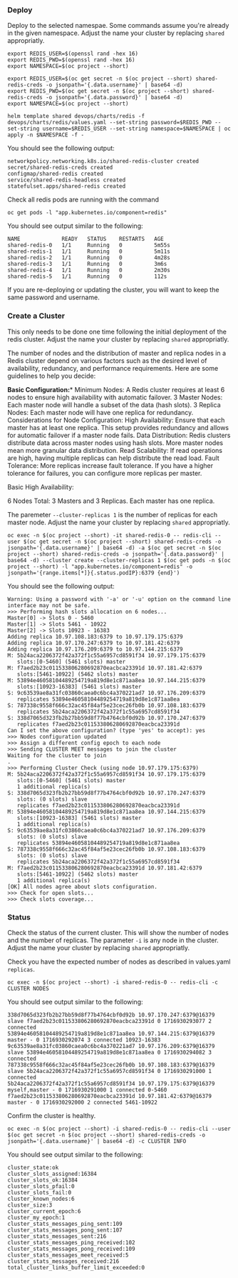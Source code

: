 

### Deploy

Deploy to the selected namespae. Some commands assume you're already in the given namespace. Adjust the name your cluster by replacing `shared` appropriatly.

```console
export REDIS_USER=$(openssl rand -hex 16)
export REDIS_PWD=$(openssl rand -hex 16)
export NAMESPACE=$(oc project --short)
```

```console
export REDIS_USER=$(oc get secret -n $(oc project --short) shared-redis-creds -o jsonpath='{.data.username}' | base64 -d)
export REDIS_PWD=$(oc get secret -n $(oc project --short) shared-redis-creds -o jsonpath='{.data.password}' | base64 -d)
export NAMESPACE=$(oc project --short)
```



```console
helm template shared devops/charts/redis -f devops/charts/redis/values.yaml --set-string password=$REDIS_PWD --set-string username=$REDIS_USER --set-string namespace=$NAMESPACE | oc apply -n $NAMESPACE -f -
```

You should see the following output:

```console
networkpolicy.networking.k8s.io/shared-redis-cluster created
secret/shared-redis-creds created
configmap/shared-redis created
service/shared-redis-headless created
statefulset.apps/shared-redis created
```

Check all redis pods are running with the command

```console
oc get pods -l "app.kubernetes.io/component=redis"
```

You should see output similar to the following:

```console
NAME             READY   STATUS    RESTARTS   AGE
shared-redis-0   1/1     Running   0          5m55s
shared-redis-1   1/1     Running   0          5m11s
shared-redis-2   1/1     Running   0          4m28s
shared-redis-3   1/1     Running   0          3m6s
shared-redis-4   1/1     Running   0          2m30s
shared-redis-5   1/1     Running   0          112s
```

If you are re-deploying or updating the cluster, you will want to keep the same password and username.


### Create a Cluster

This only needs to be done one time following the initial deployment of the redis cluster. Adjust the name your cluster by replacing `shared` appropriatly.

The number of nodes and the distribution of master and replica nodes in a Redis cluster depend on various factors such as the desired level of availability, redundancy, and performance requirements. Here are some guidelines to help you decide:

**Basic Configuration:***
Minimum Nodes: A Redis cluster requires at least 6 nodes to ensure high availability with automatic failover.
3 Master Nodes: Each master node will handle a subset of the data (hash slots).
3 Replica Nodes: Each master node will have one replica for redundancy.
Considerations for Node Configuration:
High Availability: Ensure that each master has at least one replica. This setup provides redundancy and allows for automatic failover if a master node fails.
Data Distribution: Redis clusters distribute data across master nodes using hash slots. More master nodes mean more granular data distribution.
Read Scalability: If read operations are high, having multiple replicas can help distribute the read load.
Fault Tolerance: More replicas increase fault tolerance. If you have a higher tolerance for failures, you can configure more replicas per master.

Basic High Availability:

6 Nodes Total: 3 Masters and 3 Replicas.
Each master has one replica.

The paremeter `--cluster-replicas 1` is the number of replicas for each master node. Adjust the name your cluster by replacing `shared` appropriatly.

```console
oc exec -n $(oc project --short) -it shared-redis-0 -- redis-cli --user $(oc get secret -n $(oc project --short) shared-redis-creds -o jsonpath='{.data.username}' | base64 -d) -a $(oc get secret -n $(oc project --short) shared-redis-creds -o jsonpath='{.data.password}' | base64 -d) --cluster create --cluster-replicas 1 $(oc get pods -n $(oc project --short) -l "app.kubernetes.io/component=redis" -o jsonpath='{range.items[*]}{.status.podIP}:6379 {end}')
```

You should see the following output:

```console
Warning: Using a password with '-a' or '-u' option on the command line interface may not be safe.
>>> Performing hash slots allocation on 6 nodes...
Master[0] -> Slots 0 - 5460
Master[1] -> Slots 5461 - 10922
Master[2] -> Slots 10923 - 16383
Adding replica 10.97.108.183:6379 to 10.97.179.175:6379
Adding replica 10.97.170.247:6379 to 10.97.181.42:6379
Adding replica 10.97.176.209:6379 to 10.97.144.215:6379
M: 5b24aca2206372f42a372f1c55a6957cd8591f34 10.97.179.175:6379
   slots:[0-5460] (5461 slots) master
M: f7aed2b23c011533806280692870eacbca23391d 10.97.181.42:6379
   slots:[5461-10922] (5462 slots) master
M: 53894e46058104489254719a819d8e1c871aa8ea 10.97.144.215:6379
   slots:[10923-16383] (5461 slots) master
S: 9c63539ae8a31fc03860caea0c6bc4a370221ad7 10.97.176.209:6379
   replicates 53894e46058104489254719a819d8e1c871aa8ea
S: 787338c9558f666c32ac45f84af5e23cec26fb0b 10.97.108.183:6379
   replicates 5b24aca2206372f42a372f1c55a6957cd8591f34
S: 338d7065d323fb2b27bb59d8f77b4764cbf0d92b 10.97.170.247:6379
   replicates f7aed2b23c011533806280692870eacbca23391d
Can I set the above configuration? (type 'yes' to accept): yes
>>> Nodes configuration updated
>>> Assign a different config epoch to each node
>>> Sending CLUSTER MEET messages to join the cluster
Waiting for the cluster to join
.
>>> Performing Cluster Check (using node 10.97.179.175:6379)
M: 5b24aca2206372f42a372f1c55a6957cd8591f34 10.97.179.175:6379
   slots:[0-5460] (5461 slots) master
   1 additional replica(s)
S: 338d7065d323fb2b27bb59d8f77b4764cbf0d92b 10.97.170.247:6379
   slots: (0 slots) slave
   replicates f7aed2b23c011533806280692870eacbca23391d
M: 53894e46058104489254719a819d8e1c871aa8ea 10.97.144.215:6379
   slots:[10923-16383] (5461 slots) master
   1 additional replica(s)
S: 9c63539ae8a31fc03860caea0c6bc4a370221ad7 10.97.176.209:6379
   slots: (0 slots) slave
   replicates 53894e46058104489254719a819d8e1c871aa8ea
S: 787338c9558f666c32ac45f84af5e23cec26fb0b 10.97.108.183:6379
   slots: (0 slots) slave
   replicates 5b24aca2206372f42a372f1c55a6957cd8591f34
M: f7aed2b23c011533806280692870eacbca23391d 10.97.181.42:6379
   slots:[5461-10922] (5462 slots) master
   1 additional replica(s)
[OK] All nodes agree about slots configuration.
>>> Check for open slots...
>>> Check slots coverage...
```

### Status

Check the status of the current cluster. This will show the number of nodes and the number of replicas. The parameter `-i` is any node in the cluster. Adjust the name your cluster by replacing `shared` appropriatly.


Check you have the expected number of nodes as described in values.yaml `replicas`.

```console
oc exec -n $(oc project --short) -i shared-redis-0 -- redis-cli -c CLUSTER NODES
```

You should see output similar to the following:

```console
338d7065d323fb2b27bb59d8f77b4764cbf0d92b 10.97.170.247:6379@16379 slave f7aed2b23c011533806280692870eacbca23391d 0 1716930293077 2 connected
53894e46058104489254719a819d8e1c871aa8ea 10.97.144.215:6379@16379 master - 0 1716930292074 3 connected 10923-16383
9c63539ae8a31fc03860caea0c6bc4a370221ad7 10.97.176.209:6379@16379 slave 53894e46058104489254719a819d8e1c871aa8ea 0 1716930294082 3 connected
787338c9558f666c32ac45f84af5e23cec26fb0b 10.97.108.183:6379@16379 slave 5b24aca2206372f42a372f1c55a6957cd8591f34 0 1716930291000 1 connected
5b24aca2206372f42a372f1c55a6957cd8591f34 10.97.179.175:6379@16379 myself,master - 0 1716930291000 1 connected 0-5460
f7aed2b23c011533806280692870eacbca23391d 10.97.181.42:6379@16379 master - 0 1716930292000 2 connected 5461-10922
```



Confirm the cluster is healthy.

```console
oc exec -n $(oc project --short) -i shared-redis-0 -- redis-cli --user $(oc get secret -n $(oc project --short) shared-redis-creds -o jsonpath='{.data.username}' | base64 -d) -c CLUSTER INFO
```

You should see output similar to the following:

```console
cluster_state:ok
cluster_slots_assigned:16384
cluster_slots_ok:16384
cluster_slots_pfail:0
cluster_slots_fail:0
cluster_known_nodes:6
cluster_size:3
cluster_current_epoch:6
cluster_my_epoch:1
cluster_stats_messages_ping_sent:109
cluster_stats_messages_pong_sent:107
cluster_stats_messages_sent:216
cluster_stats_messages_ping_received:102
cluster_stats_messages_pong_received:109
cluster_stats_messages_meet_received:5
cluster_stats_messages_received:216
total_cluster_links_buffer_limit_exceeded:0
```